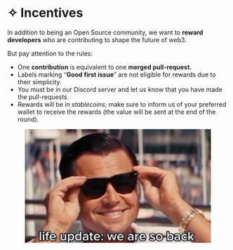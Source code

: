 # ✧ Incentives

In addition to being an Open Source community, we want to **reward developers** who are contributing to shape the future of web3.

But pay attention to the rules:

* One **contribution** is equivalent to one **merged pull-request.**
* Labels marking “**Good first issue**” are not eligible for rewards due to their simplicity.
* You must be in our Discord server and let us know that you have made the pull-requests.
* Rewards will be in _stablecoins_; make sure to inform us of your preferred wallet to receive the rewards (the value will be sent at the end of the round).

<figure><img src="../../.gitbook/assets/image (5).png" alt=""><figcaption></figcaption></figure>

